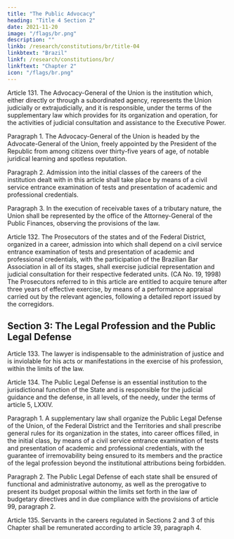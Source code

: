 ```yaml
---
title: "The Public Advocacy"
heading: "Title 4 Section 2"
date: 2021-11-20
image: "/flags/br.png"
description: ""
linkb: /research/constitutions/br/title-04
linkbtext: "Brazil"
linkf: /research/constitutions/br/
linkftext: "Chapter 2"
icon: "/flags/br.png"
---
```


Article 131.  The Advocacy-General of the Union is the institution which, either directly or through a subordinated agency, represents the Union judicially or extrajudicially, and it is responsible, under the terms of the supplementary law which provides for its organization and operation, for the activities of judicial consultation and assistance to the Executive Power.

Paragraph 1. The Advocacy-General of the Union is headed by the Advocate-General of the Union, freely appointed by the President of the Republic from among citizens over thirty-five years of age, of notable juridical learning and spotless reputation.

Paragraph 2. Admission into the initial classes of the careers of the institution dealt
with in this article shall take place by means of a civil service entrance examination
of tests and presentation of academic and professional credentials.

Paragraph 3. In the execution of receivable taxes of a tributary nature, the Union
shall be represented by the office of the Attorney-General of the Public Finances,
observing the provisions of the law.

Article 132. The Prosecutors of the states and of the Federal District, organized in a
career, admission into which shall depend on a civil service entrance examination of
tests and presentation of academic and professional credentials, with the participation
of the Brazilian Bar Association in all of its stages, shall exercise judicial representation
and judicial consultation for their respective federated units. (CA No. 19, 1998)
The Prosecutors referred to in this article are entitled to acquire
tenure after three years of effective exercise, by means of a performance appraisal
carried out by the relevant agencies, following a detailed report issued by the
corregidors.

## Section 3: The Legal Profession and the Public Legal Defense

Article 133. The lawyer is indispensable to the administration of justice and is inviolable for his acts or manifestations in the exercise of his profession, within the limits of the law.

Article 134. The Public Legal Defense is an essential institution to the jurisdictional function of the State and is responsible for the judicial guidance and the defense, in all levels, of the needy, under the terms of article 5, LXXIV.

Paragraph 1. A supplementary law shall organize the Public Legal Defense of the Union, of the Federal District and the Territories and shall prescribe general rules for its organization in the states, into career offices filled, in the initial class, by means of a civil service entrance examination of tests and presentation of academic and professional credentials, with the guarantee of irremovability being ensured to its members and the practice of the legal profession beyond the institutional attributions being forbidden.

Paragraph 2. The Public Legal Defense of each state shall be ensured of functional and administrative autonomy, as well as the prerogative to present its budget proposal within the limits set forth in the law of budgetary directives and in due compliance with the provisions of article 99, paragraph 2.

Article 135.  Servants in the careers regulated in Sections 2 and 3 of this Chapter shall be remunerated according to article 39, paragraph 4. 
